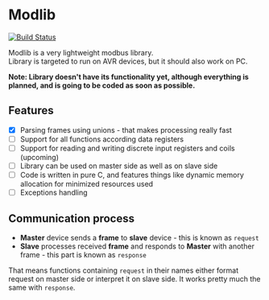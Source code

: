 # Modlib
[![Build Status](https://travis-ci.org/Jacajack/modlib.svg?branch=master)](https://travis-ci.org/Jacajack/modlib)

Modlib is a very lightweight modbus library.<br>
Library is targeted to run on AVR devices, but it should also work on PC.


**Note: Library doesn't have its functionality yet, although everything is planned, and is going to be coded as soon as possible.**

## Features
 - [x] Parsing frames using unions - that makes processing really fast
 - [ ] Support for all functions according data registers
 - [ ] Support for reading and writing discrete input registers and coils (upcoming)
 - [ ] Library can be used on master side as well as on slave side
 - [ ] Code is written in pure C, and features things like dynamic memory allocation for minimized resources used
 - [ ] Exceptions handling

## Communication process
 - **Master** device sends a **frame** to **slave** device - this is known as `request`
 - **Slave** processes received **frame** and responds to **Master** with another frame - this part is known as `response`

That means functions containing `request` in their names either format request on master side or interpret it on slave side. It works pretty much the same with `response`.
